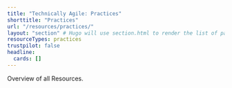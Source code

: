 ```yaml
---
title: "Technically Agile: Practices"
shorttitle: "Practices"
url: "/resources/practices/"
layout: "section" # Hugo will use section.html to render the list of pages
resourceTypes: practices
trustpilot: false
headline:
  cards: []
---
```


Overview of all Resources.
